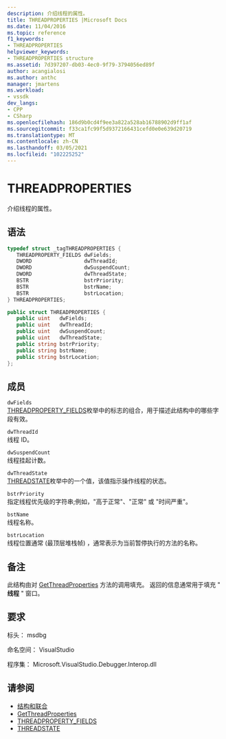 ```yaml
---
description: 介绍线程的属性。
title: THREADPROPERTIES |Microsoft Docs
ms.date: 11/04/2016
ms.topic: reference
f1_keywords:
- THREADPROPERTIES
helpviewer_keywords:
- THREADPROPERTIES structure
ms.assetid: 7d397207-db03-4ec0-9f79-3794056ed89f
author: acangialosi
ms.author: anthc
manager: jmartens
ms.workload:
- vssdk
dev_langs:
- CPP
- CSharp
ms.openlocfilehash: 186d9b0cd4f9ee3a822a528ab16788902d9ff1af
ms.sourcegitcommit: f33ca1fc99f5d9372166431cefd0e0e639d20719
ms.translationtype: MT
ms.contentlocale: zh-CN
ms.lasthandoff: 03/05/2021
ms.locfileid: "102225252"
---
```

# <a name="threadproperties"></a>THREADPROPERTIES
介绍线程的属性。

## <a name="syntax"></a>语法

```cpp
typedef struct _tagTHREADPROPERTIES { 
   THREADPROPERTY_FIELDS dwFields;
   DWORD                 dwThreadId;
   DWORD                 dwSuspendCount;
   DWORD                 dwThreadState;
   BSTR                  bstrPriority;
   BSTR                  bstrName;
   BSTR                  bstrLocation;
} THREADPROPERTIES;
```

```csharp
public struct THREADPROPERTIES { 
   public uint   dwFields;
   public uint   dwThreadId;
   public uint   dwSuspendCount;
   public uint   dwThreadState;
   public string bstrPriority;
   public string bstrName;
   public string bstrLocation;
};
```

## <a name="members"></a>成员
 `dwFields`\
 [THREADPROPERTY_FIELDS](../../../extensibility/debugger/reference/threadproperty-fields.md)枚举中的标志的组合，用于描述此结构中的哪些字段有效。

 `dwThreadId`\
 线程 ID。

 `dwSuspendCount`\
 线程挂起计数。

 `dwThreadState`\
 [THREADSTATE](../../../extensibility/debugger/reference/threadstate.md)枚举中的一个值，该值指示操作线程的状态。

 `bstrPriority`\
 指定线程优先级的字符串;例如，"高于正常"、"正常" 或 "时间严重"。

 `bstName`\
 线程名称。

 `bstrLocation`\
 线程位置通常 (最顶层堆栈帧) ，通常表示为当前暂停执行的方法的名称。

## <a name="remarks"></a>备注
 此结构由对 [GetThreadProperties](../../../extensibility/debugger/reference/idebugthread2-getthreadproperties.md) 方法的调用填充。 返回的信息通常用于填充 " **线程** " 窗口。

## <a name="requirements"></a>要求
 标头： msdbg

 命名空间： VisualStudio

 程序集： Microsoft.VisualStudio.Debugger.Interop.dll

## <a name="see-also"></a>请参阅
- [结构和联合](../../../extensibility/debugger/reference/structures-and-unions.md)
- [GetThreadProperties](../../../extensibility/debugger/reference/idebugthread2-getthreadproperties.md)
- [THREADPROPERTY_FIELDS](../../../extensibility/debugger/reference/threadproperty-fields.md)
- [THREADSTATE](../../../extensibility/debugger/reference/threadstate.md)
